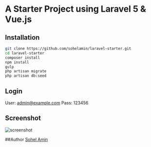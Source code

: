 # A Starter Project using Laravel 5 & Vue.js

## Installation

```bash
git clone https://github.com/sohelamin/laravel-starter.git
cd laravel-starter
composer install
npm install
gulp
php artisan migrate
php artisan db:seed
```

## Login

User: admin@example.com
Pass: 123456

## Screenshot
![screenshot](https://cloud.githubusercontent.com/assets/1708683/19011977/9a2c7a18-87c8-11e6-8c59-a0cbc3916b9f.png)

##Author
[Sohel Amin](http://www.sohelamin.com)
